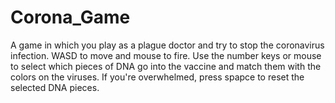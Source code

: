 # Corona_Game

A game in which you play as a plague doctor and try to stop the coronavirus infection. WASD to move and mouse to fire. Use the number keys or mouse to select which pieces of DNA go into the vaccine and match them with the colors on the viruses. If you're overwhelmed, press spapce to reset the selected DNA pieces.
